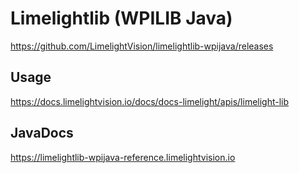 # Limelightlib (WPILIB Java)
https://github.com/LimelightVision/limelightlib-wpijava/releases

## Usage
https://docs.limelightvision.io/docs/docs-limelight/apis/limelight-lib

## JavaDocs
https://limelightlib-wpijava-reference.limelightvision.io

